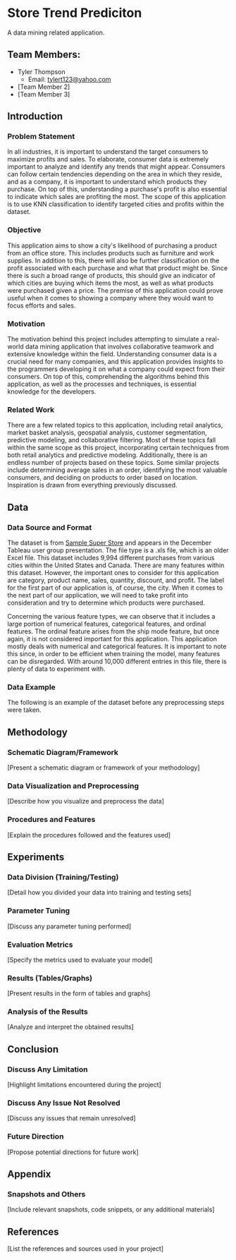 # Store Trend Prediciton
A data mining related application.

## Team Members:
- Tyler Thompson
  - Email: tylert123@yahoo.com
- [Team Member 2]
- [Team Member 3]

## Introduction

### Problem Statement
In all industries, it is important to understand the target consumers to maximize profits and sales. To elaborate, consumer data is extremely important to analyze and identify any trends that might appear. Consumers can follow certain tendencies depending on the area in which they reside, and as a company, it is important to understand which products they purchase. On top of this, understanding a purchase's profit is also essential to indicate which sales are profiting the most. The scope of this application is to use KNN classification to identify targeted cities and profits within the dataset. 

### Objective
This application aims to show a city's likelihood of purchasing a product from an office store. This includes products such as furniture and work supplies. In addition to this, there will also be further classification on the profit associated with each purchase and what that product might be. Since there is such a broad range of products, this should give an indicator of which cities are buying which items the most, as well as what products were purchased given a price. The premise of this application could prove useful when it comes to showing a company where they would want to focus efforts and sales.

### Motivation
The motivation behind this project includes attempting to simulate a real-world data mining application that involves collaborative teamwork and extensive knowledge within the field. Understanding consumer data is a crucial need for many companies, and this application provides insights to the programmers developing it on what a company could expect from their consumers. On top of this, comprehending the algorithms behind this application, as well as the processes and techniques, is essential knowledge for the developers.

### Related Work
There are a few related topics to this application, including retail analytics, market basket analysis, geospatial analysis, customer segmentation, predictive modeling, and collaborative filtering. Most of these topics fall within the same scope as this project, incorporating certain techniques from both retail analytics and predictive modeling. Additionally, there is an endless number of projects based on these topics. Some similar projects include determining average sales in an order, identifying the most valuable consumers, and deciding on products to order based on location. Inspiration is drawn from everything previously discussed. 

## Data

### Data Source and Format
The dataset is from [Sample Super Store](https://community.tableau.com/s/question/0D54T00000CWeX8SAL/sample-superstore-sales-excelxls) and appears in the December Tableau user group presentation. The file type is a .xls file, which is an older Excel file. This dataset includes 9,994 different purchases from various cities within the United States and Canada. There are many features within this dataset. However, the important ones to consider for this application are category, product name, sales, quantity, discount, and profit. The label for the first part of our application is, of course, the city. When it comes to the next part of our application, we will need to take profit into consideration and try to determine which products were purchased.

Concerning the various feature types, we can observe that it includes a large portion of numerical features, categorical features, and ordinal features. The ordinal feature arises from the ship mode feature, but once again, it is not considered important for this application. This application mostly deals with numerical and categorical features. It is important to note this since, in order to be efficient when training the model, many features can be disregarded. With around 10,000 different entries in this file, there is plenty of data to experiment with.

### Data Example
The following is an example of the dataset before any preprocessing steps were taken. 

## Methodology

### Schematic Diagram/Framework
[Present a schematic diagram or framework of your methodology]

### Data Visualization and Preprocessing
[Describe how you visualize and preprocess the data]

### Procedures and Features
[Explain the procedures followed and the features used]

## Experiments

### Data Division (Training/Testing)
[Detail how you divided your data into training and testing sets]

### Parameter Tuning
[Discuss any parameter tuning performed]

### Evaluation Metrics
[Specify the metrics used to evaluate your model]

### Results (Tables/Graphs)
[Present results in the form of tables and graphs]

### Analysis of the Results
[Analyze and interpret the obtained results]

## Conclusion

### Discuss Any Limitation
[Highlight limitations encountered during the project]

### Discuss Any Issue Not Resolved
[Discuss any issues that remain unresolved]

### Future Direction
[Propose potential directions for future work]

## Appendix

### Snapshots and Others
[Include relevant snapshots, code snippets, or any additional materials]

## References
[List the references and sources used in your project]
